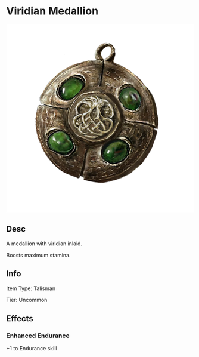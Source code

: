 # Viridian Medallion

![](ViridianMedallionTalisman.png)

## Desc

A medallion with viridian inlaid.



Boosts maximum stamina.

## Info

Item Type: Talisman

Tier: Uncommon

## Effects

### Enhanced Endurance

+1 to Endurance skill
